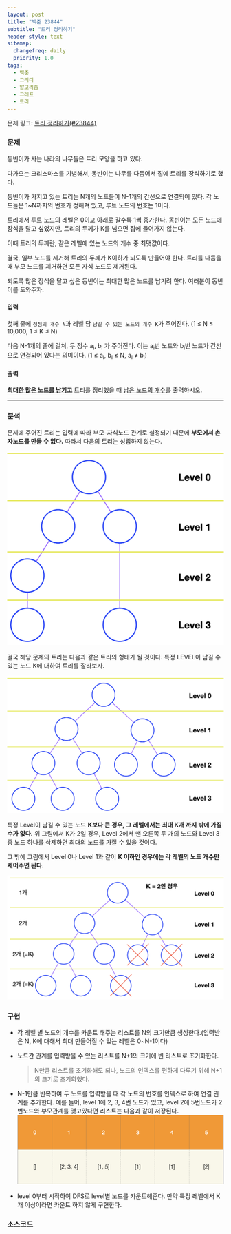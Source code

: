 ```yaml
---
layout: post
title: "백준 23844"
subtitle: "트리 정리하기"
header-style: text
sitemap:
  changefreq: daily
  priority: 1.0
tags:
  - 백준
  - 그리디
  - 알고리즘
  - 그래프
  - 트리
---
```


문제 링크: [트리 정리하기(#23844)](https://www.acmicpc.net/problem/23844)

### 문제

동빈이가 사는 나라의 나무들은 트리 모양을 하고 있다.

다가오는 크리스마스를 기념해서, 동빈이는 나무를 다듬어서 집에 트리를 장식하기로 했다.

동빈이가 가지고 있는 트리는 N개의 노드들이 N-1개의 간선으로 연결되어 있다. 각 노드들은 1~N까지의 번호가 정해져 있고, 루트 노드의 번호는 1이다.

트리에서 루트 노드의 레벨은 0이고 아래로 갈수록 1씩 증가한다. 동빈이는 모든 노드에 장식을 달고 싶었지만, 트리의 두께가 K를 넘으면 집에 들어가지 않는다.

이때 트리의 두께란, 같은 레벨에 있는 노드의 개수 중 최댓값이다.

결국, 일부 노드를 제거해 트리의 두께가 K이하가 되도록 만들어야 한다. 트리를 다듬을 때 부모 노드를 제거하면 모든 자식 노드도 제거된다.

되도록 많은 장식을 달고 싶은 동빈이는 최대한 많은 노드를 남기려 한다. 여러분이 동빈이를 도와주자.

#### 입력

첫째 줄에 `정점의 개수 N`과 레벨 당 `남길 수 있는 노드의 개수 K`가 주어진다. (1 ≤ N ≤ 10,000, 1 ≤ K ≤ N)

다음 N-1개의 줄에 걸쳐, 두 정수 a<sub>i</sub>, b<sub>i</sub> 가 주어진다. 이는 a<sub>i</sub>번 노드와 b<sub>i</sub>번 노드가 간선으로 연결되어 있다는 의미이다. (1 ≤ a<sub>i</sub>, b<sub>i</sub> ≤ N, a<sub>i</sub> ≠ b<sub>i</sub>)

#### 출력

**<u>최대한 많은 노드를 남기고</u>** 트리를 정리했을 때 <u>남은 노드의 개수</u>를 출력하시오.

---

### 분석

문제에 주어진 트리는 입력에 따라 부모-자식노드 관계로 설정되기 때문에 **부모에서 손자노드를 만들 수 없다.**
따라서 다음의 트리는 성립하지 않는다.

<!-- ![image](https://user-images.githubusercontent.com/57972338/149640716-70450dc8-87dc-480a-bf2a-99b4296afc59.png) -->

![성립되지않는 노드](/img/in-post/boj/23844/grandson_node.png)

결국 해당 문제의 트리는 다음과 같은 트리의 형태가 될 것이다.
특정 LEVEL이 남길 수 있는 노드 K에 대하여 트리를 잘라보자.

![성립되는노드](/img/in-post/boj/23844/tree.png)

특정 Level이 남길 수 있는 노드 **K보다 큰 경우, 그 레벨에서는 최대 K개 까지 밖에 가질 수가 없다.** 위 그림에서 K가 2일 경우, Level 2에서 맨 오른쪽 두 개의 노드와 Level 3 중 노드 하나를 삭제하면 최대의 노드를 가질 수 있을 것이다.

그 밖에 그림에서 Level 0나 Level 1과 같이 **K 이하인 경우에는 각 레벨의 노드 개수만 세어주면 된다.**

![삭제노드](/img/in-post/boj/23844/delete_node.png)

### 구현

- 각 레벨 별 노드의 개수를 카운트 해주는 리스트를 N의 크기만큼 생성한다.(입력받은 N, K에 대해서 최대 만들어질 수 있는 레벨은 0~N-1이다)

- 노드간 관계를 입력받을 수 있는 리스트를 N+1의 크기에 빈 리스트로 초기화한다.

  > N만큼 리스트를 초기화해도 되나, 노드의 인덱스를 편하게 다루기 위해 N+1의 크기로 초기화했다.

- N-1만큼 반복하여 두 노드를 입력받을 때 각 노드의 번호를 인덱스로 하여 연결 관계를 추가한다.
  예를 들어, level 1에 2, 3, 4번 노드가 있고, level 2에 5번노드가 2번노드와 부모관계를 맺고있다면 리스트는 다음과 같이 저장된다.
  ![graph-relation](/img/in-post/boj/23844/graph_list.png)

- level 0부터 시작하여 DFS로 level별 노드를 카운트해준다. 만약 특정 레벨에서 K개 이상이라면 카운트 하지 않게 구현한다.

### 소스코드

<script src="https://gist.github.com/WhiteHyun/2d9b5493aa48c1131c317d1ea4cae31b.js"></script>
